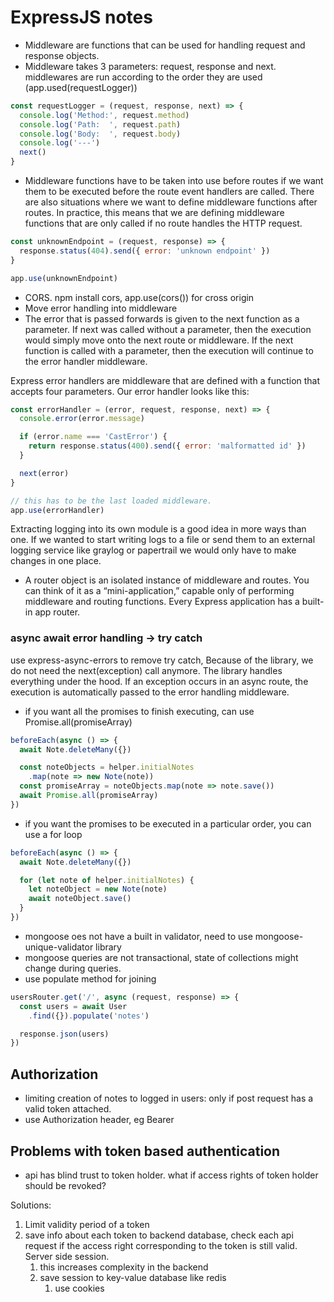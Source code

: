 # ExpressJS notes

- Middleware are functions that can be used for handling request and response objects.
- Middleware takes 3 parameters: request, response and next. middlewares are run according to the order they are used (app.used(requestLogger))

```js
const requestLogger = (request, response, next) => {
  console.log('Method:', request.method)
  console.log('Path:  ', request.path)
  console.log('Body:  ', request.body)
  console.log('---')
  next()
}
```

- Middleware functions have to be taken into use before routes if we want them to be executed before the route event handlers are called. There are also situations where we want to define middleware functions after routes. In practice, this means that we are defining middleware functions that are only called if no route handles the HTTP request.

```js
const unknownEndpoint = (request, response) => {
  response.status(404).send({ error: 'unknown endpoint' })
}

app.use(unknownEndpoint)
```

- CORS. npm install cors, app.use(cors()) for cross origin
- Move error handling into middleware
- The error that is passed forwards is given to the next function as a parameter. If next was called without a parameter, then the execution would simply move onto the next route or middleware. If the next function is called with a parameter, then the execution will continue to the error handler middleware.

Express error handlers are middleware that are defined with a function that accepts four parameters. Our error handler looks like this:

```js
const errorHandler = (error, request, response, next) => {
  console.error(error.message)

  if (error.name === 'CastError') {
    return response.status(400).send({ error: 'malformatted id' })
  } 

  next(error)
}

// this has to be the last loaded middleware.
app.use(errorHandler)
```

Extracting logging into its own module is a good idea in more ways than one. If we wanted to start writing logs to a file or send them to an external logging service like graylog or papertrail we would only have to make changes in one place.

- A router object is an isolated instance of middleware and routes. You can think of it as a “mini-application,” capable only of performing middleware and routing functions. Every Express application has a built-in app router.

### async await error handling -> try catch

use express-async-errors to remove try catch,
Because of the library, we do not need the next(exception) call anymore. The library handles everything under the hood. If an exception occurs in an async route, the execution is automatically passed to the error handling middleware.

- if you want all the promises to finish executing, can use Promise.all(promiseArray)

```js
beforeEach(async () => {
  await Note.deleteMany({})

  const noteObjects = helper.initialNotes
    .map(note => new Note(note))
  const promiseArray = noteObjects.map(note => note.save())
  await Promise.all(promiseArray)
})
```

- if you want the promises to be executed in a particular order, you can use a for loop

```js
beforeEach(async () => {
  await Note.deleteMany({})

  for (let note of helper.initialNotes) {
    let noteObject = new Note(note)
    await noteObject.save()
  }
})
```

- mongoose oes not have a built in validator, need to use mongoose-unique-validator library
- mongoose queries are not transactional, state of collections might change during queries.
- use populate method for joining

```js
usersRouter.get('/', async (request, response) => {
  const users = await User
    .find({}).populate('notes')

  response.json(users)
})
```

## Authorization

- limiting creation of notes to logged in users: only if post request has a valid token attached.
- use Authorization header, eg Bearer

## Problems with token based authentication

- api has blind trust to token holder. what if access rights of token holder should be revoked?

Solutions:

1. Limit validity period of a token
2. save info about each token to backend database, check each api request if the access right corresponding to the token is still valid. Server side session.
   1. this increases complexity in the backend
   2. save session to key-value database like redis
      1. use cookies